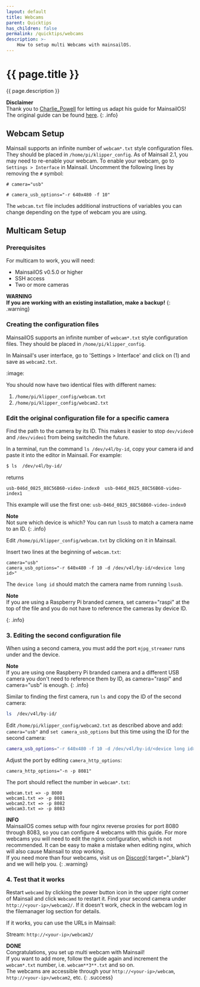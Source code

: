 ```yaml
---
layout: default
title: Webcams
parent: Quicktips
has_children: false
permalink: /quicktips/webcams
description: >-
    How to setup multi Webcams with mainsailOS.
---
```


# {{ page.title }}
{{ page.description }}

__Disclaimer__  
Thank you to [Charlie_Powell](https://community.octoprint.org/u/Charlie_Powell) for letting us adapt his guide for MainsailOS!  
The original guide can be found [here](https://community.octoprint.org/t/setting-up-multiple-webcams-in-octopi-the-right-way/32669).
{: .info}

## Webcam Setup

Mainsail supports an infinite number of `webcam*.txt` style configuration files. They should be placed in `/home/pi/klipper_config`. As of Mainsail 2.1, you may need to re-enable your webcam.  To enable your webcam, go to `Settings > Interface` in Mainsail.  Uncomment the following lines by removing the `#` symbol:

```
# camera="usb"

# camera_usb_options="-r 640x480 -f 10"
```

The `webcam.txt` file includes additional instructions of variables you can change depending on the type of webcam you are using.

## Multicam Setup

### Prerequisites
For multicam to work, you will need:

- MainsailOS v0.5.0 or higher
- SSH access
- Two or more cameras

__WARNING__  
**If you are working with an existing installation, make a backup!**
{: .warning}

### Creating the configuration files
MainsailOS supports an infinite number of `webcam*.txt` style configuration files. They should be placed in
`/home/pi/klipper_config`.

In Mainsail's user interface, go to 'Settings > Interface' and click on (1) and save as `webcam2.txt`.

:image:

You should now have two identical files with different names:
1. `/home/pi/klipper_config/webcam.txt`
2. `/home/pi/klipper_config/webcam2.txt`

### Edit the original configuration file for a specific camera
Find the path to the camera by its ID. This makes it easier to stop `dev/video0` and `/dev/video1` from being switchedin the future.

In a terminal, run the command `ls /dev/v4l/by-id`, copy your camera id and paste it into the editor in Mainsail. For example:

```bash
$ ls  /dev/v4l/by-id/
```

returns

```
usb-046d_0825_88C56B60-video-index0  usb-046d_0825_88C56B60-video-index1
```
This example will use the first one: `usb-046d_0825_88C56B60-video-index0`


__Note__  
Not sure which device is which? You can run `lsusb` to match a camera name to an ID.
{: .info}

Edit `/home/pi/klipper_config/webcam.txt`  by clicking on it in Mainsail.

Insert two lines at the beginning of `webcam.txt`:

```
camera="usb"
camera_usb_options="-r 640x480 -f 10 -d /dev/v4l/by-id/<device long id>"
```

The `device long id` should match the camera name from running `lsusb`.

__Note__  
If you are using a Raspberry Pi branded camera, set camera="raspi" at the top of the file and you do not have to reference the cameras by device ID.

{: .info}

### 3. Editing the second configuration file
When using a second camera, you must add the port `mjpg_streamer` runs under and the device.

__Note__  
If you are using one Raspberry Pi branded camera and a different USB camera you don't need to reference them by ID, as camera="raspi" and camera="usb" is enough.
{: .info}

Similar to finding the first camera, run `ls` and copy the ID of the second camera:

```bash
ls  /dev/v4l/by-id/
```

Edit `/home/pi/klipper_config/webcam2.txt` as described above and add:
`camera="usb"` and `set camera_usb_options` but this time using the ID for the second camera:

```bash
camera_usb_options="-r 640x480 -f 10 -d /dev/v4l/by-id/<device long id>"
```

Adjust the port by editing `camera_http_options`:

`camera_http_options="-n -p 8081"`

The port should reflect the number in `webcam*.txt`:
```
webcam.txt => -p 8080
webcam1.txt => -p 8081
webcam2.txt => -p 8082
webcam3.txt => -p 8083
```

__INFO__  
MainsailOS comes setup with four nginx reverse proxies for port 8080 through 8083, so you can configure 4 webcams with this guide. 
For more webcams you will need to edit the nginx configuration, which is not recommended.  It can be easy to make a mistake when editing nginx, which will also  cause Mainsail to stop working.  
If you need more than four webcams, visit us on [Discord](https://discord.gg/skWTwTD){:target="_blank"} and we will help you.
{: .warning}

### 4. Test that it works
Restart `webcamd` by clicking the power button icon in the upper right corner of Mainsail and click `Webcamd` to restart it. 
Find your second camera under `http://<your-ip>/webcam2/`.
If it doesn't work, check in the webcam log in the filemanager log section for details.

If it works, you can use the URLs in Mainsail:

Stream: `http://<your-ip>/webcam2/`

__DONE__  
Congratulations, you set up multi webcam with Mainsail!  
If you want to add more,  follow the guide again and increment the `webcam*.txt` number, i.e. `webcam**3**.txt` and so on.  
The webcams are accessible through your `http://<your-ip>/webcam`, `http://<your-ip>/webcam2`, etc.
{: .success}

